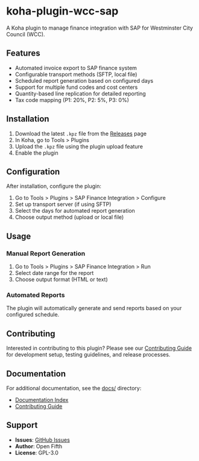 # koha-plugin-wcc-sap

A Koha plugin to manage finance integration with SAP for Westminster City Council (WCC).

## Features

- Automated invoice export to SAP finance system
- Configurable transport methods (SFTP, local file)
- Scheduled report generation based on configured days
- Support for multiple fund codes and cost centers
- Quantity-based line replication for detailed reporting
- Tax code mapping (P1: 20%, P2: 5%, P3: 0%)

## Installation

1. Download the latest `.kpz` file from the [Releases](https://github.com/openfifth/koha-plugin-wcc-sap/releases) page
2. In Koha, go to Tools > Plugins
3. Upload the `.kpz` file using the plugin upload feature
4. Enable the plugin

## Configuration

After installation, configure the plugin:

1. Go to Tools > Plugins > SAP Finance Integration > Configure
2. Set up transport server (if using SFTP)
3. Select the days for automated report generation
4. Choose output method (upload or local file)

## Usage

### Manual Report Generation

1. Go to Tools > Plugins > SAP Finance Integration > Run
2. Select date range for the report
3. Choose output format (HTML or text)

### Automated Reports

The plugin will automatically generate and send reports based on your configured schedule.

## Contributing

Interested in contributing to this plugin? Please see our [Contributing Guide](CONTRIBUTING.md) for development setup, testing guidelines, and release processes.

## Documentation

For additional documentation, see the [docs/](docs/) directory:
- [Documentation Index](docs/README.md)
- [Contributing Guide](CONTRIBUTING.md)

## Support

- **Issues**: [GitHub Issues](https://github.com/openfifth/koha-plugin-wcc-sap/issues)
- **Author**: Open Fifth
- **License**: GPL-3.0
